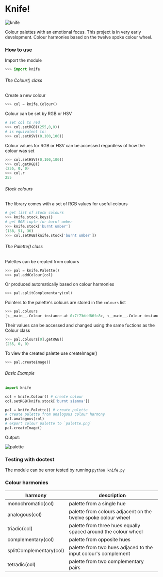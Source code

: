 # Knife!


![knife](https://cloud.githubusercontent.com/assets/5771172/8354117/bd3eb12c-1b88-11e5-99e6-a8e7b6b27329.png)

Colour palettes with an emotional focus. This project is in very early development. Colour harmonies based on the twelve spoke colour wheel.

### How to use
Import the module
```python
>>> import knife
```
###### The Colour() class
Create a new colour
```python
>>> col = knife.Colour()
```

Colour can be set by RGB or HSV
```python
# set col to red 
>>> col.setRGB((255,0,0))
# is equivalent to:
>>> col.setHSV((0,100,100))
```

Colour values for RGB or HSV can be accessed regardless of how the colour was set
```python
>>> col.setHSV((0,100,100))
>>> col.getRGB()
(255, 0, 0)
>>> col.r
255
```

###### Stock colours
The library comes with a set of RGB values for useful colours
```python
# get list of stock colours
>>> knife.stock.keys()
# get RGB tuple for burnt umber
>>> knife.stock['burnt umber']
(138, 51, 36)
>>> col.setRGB(knife.stock['burnt umber'])
```


###### The Palette() class
Palettes can be created from colours
```python
>>> pal = knife.Palette()
>>> pal.addColour(col)
```
Or produced automatically based on colour harmonies
```python
>>> pal.splitComplementary(col)
```

Pointers to the palette's colours are stored in the `colours` list
```python
>>> pal.colours
[<__main__.Colour instance at 0x7f73ddd86fc8>, <__main__.Colour instance at 0x7f73e0d973b0>, <__main__.Colour instance at 0x7f73ddd86f38>]
```
Their values can be accessed and changed using the same fuctions as the Colour class
```python
>>> pal.colours[0].getRGB()
(255, 0, 0)
```

To view the created palette use createImage()
```python
>>> pal.createImage()
```

###### Basic Example
```python
import knife

col = knife.Colour() # create colour
col.setRGB(knife.stock['burnt sienna'])

pal = knife.Palette() # create palette
# create palette from analogous colour harmony
pal.analogous(col) 
# export colour palette to `palette.png`
pal.createImage()
```

Output:

![palette](https://cloud.githubusercontent.com/assets/5771172/8350803/fc261f96-1b6b-11e5-8420-de8ecf6288b2.png)

### Testing with doctest
The module can be error tested by running `python knife.py`

### Colour harmonies
harmony | description
------------- | -------------
monochromatic(col) | palette from a single hue
analogous(col) | palette from colours adjacent on the twelve spoke colour wheel
triadic(col) | palette from three hues equally spaced around the colour wheel
complementary(col) | palette from opposite hues
splitComplementary(col) | palette from two hues adjaced to the input colour's complement
tetradic(col) | palette from two complementary pairs
